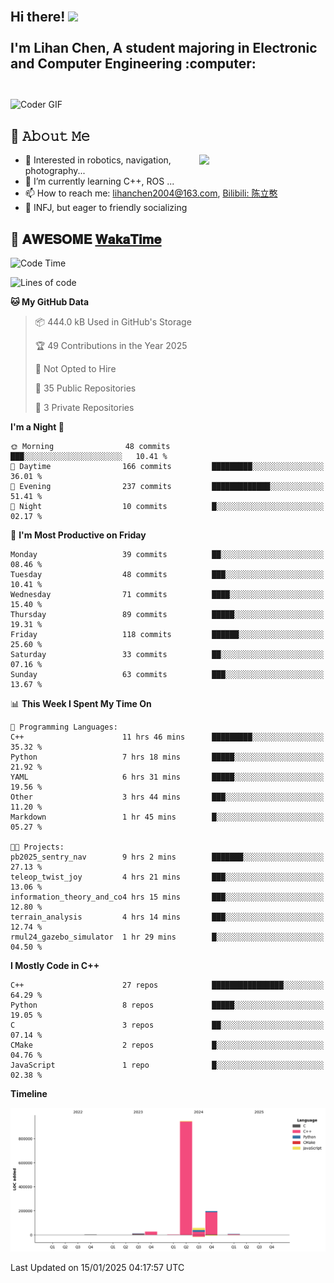 <h2 align="left">
 <abc>
  <br>Hi there! <img src="https://user-images.githubusercontent.com/42378118/110234147-e3259600-7f4e-11eb-95be-0c4047144dea.gif" width="30"><br>
  <br> I'm Lihan Chen, A student majoring in Electronic and Computer Engineering :computer:<br>
  <br>
 </abc>
</h2>

<img align="center" src="https://media.giphy.com/media/SWoSkN6DxTszqIKEqv/giphy.gif" alt="Coder GIF" width="500">

## :book: 𝙰𝚋𝚘𝚞𝚝 𝙼𝚎

<img align="right" width="40%" src="https://github-readme-stats.vercel.app/api?username=LihanChen2004&show_icons=true&icon_color=CE1D2D&text_color=718096&bg_color=ffffff&hide_title=true" />

- 🌟 Interested in robotics, navigation, photography...
- 🌱 I’m currently learning C++, ROS ... 
- 📫 How to reach me: lihanchen2004@163.com, [Bilibili: 陈立憨](https://space.bilibili.com/170786212)
- 👯 INFJ, but eager to friendly socializing

## 📜 𝐀𝐖𝐄𝐒𝐎𝐌𝐄 [𝐖𝐚𝐤𝐚𝐓𝐢𝐦𝐞](https://github.com/anmol098/waka-readme-stats)

<!--START_SECTION:waka-->
![Code Time](http://img.shields.io/badge/Code%20Time-591%20hrs%206%20mins-blue)

![Lines of code](https://img.shields.io/badge/From%20Hello%20World%20I%27ve%20Written-1.2%20million%20lines%20of%20code-blue)

**🐱 My GitHub Data** 

> 📦 444.0 kB Used in GitHub's Storage 
 > 
> 🏆 49 Contributions in the Year 2025
 > 
> 🚫 Not Opted to Hire
 > 
> 📜 35 Public Repositories 
 > 
> 🔑 3 Private Repositories 
 > 
**I'm a Night 🦉** 

```text
🌞 Morning                48 commits          ███░░░░░░░░░░░░░░░░░░░░░░   10.41 % 
🌆 Daytime                166 commits         █████████░░░░░░░░░░░░░░░░   36.01 % 
🌃 Evening                237 commits         █████████████░░░░░░░░░░░░   51.41 % 
🌙 Night                  10 commits          █░░░░░░░░░░░░░░░░░░░░░░░░   02.17 % 
```
📅 **I'm Most Productive on Friday** 

```text
Monday                   39 commits          ██░░░░░░░░░░░░░░░░░░░░░░░   08.46 % 
Tuesday                  48 commits          ███░░░░░░░░░░░░░░░░░░░░░░   10.41 % 
Wednesday                71 commits          ████░░░░░░░░░░░░░░░░░░░░░   15.40 % 
Thursday                 89 commits          █████░░░░░░░░░░░░░░░░░░░░   19.31 % 
Friday                   118 commits         ██████░░░░░░░░░░░░░░░░░░░   25.60 % 
Saturday                 33 commits          ██░░░░░░░░░░░░░░░░░░░░░░░   07.16 % 
Sunday                   63 commits          ███░░░░░░░░░░░░░░░░░░░░░░   13.67 % 
```


📊 **This Week I Spent My Time On** 

```text
💬 Programming Languages: 
C++                      11 hrs 46 mins      █████████░░░░░░░░░░░░░░░░   35.32 % 
Python                   7 hrs 18 mins       █████░░░░░░░░░░░░░░░░░░░░   21.92 % 
YAML                     6 hrs 31 mins       █████░░░░░░░░░░░░░░░░░░░░   19.56 % 
Other                    3 hrs 44 mins       ███░░░░░░░░░░░░░░░░░░░░░░   11.20 % 
Markdown                 1 hr 45 mins        █░░░░░░░░░░░░░░░░░░░░░░░░   05.27 % 

🐱‍💻 Projects: 
pb2025_sentry_nav        9 hrs 2 mins        ███████░░░░░░░░░░░░░░░░░░   27.13 % 
teleop_twist_joy         4 hrs 21 mins       ███░░░░░░░░░░░░░░░░░░░░░░   13.06 % 
information_theory_and_co4 hrs 15 mins       ███░░░░░░░░░░░░░░░░░░░░░░   12.80 % 
terrain_analysis         4 hrs 14 mins       ███░░░░░░░░░░░░░░░░░░░░░░   12.74 % 
rmul24_gazebo_simulator  1 hr 29 mins        █░░░░░░░░░░░░░░░░░░░░░░░░   04.50 % 
```

**I Mostly Code in C++** 

```text
C++                      27 repos            ████████████████░░░░░░░░░   64.29 % 
Python                   8 repos             █████░░░░░░░░░░░░░░░░░░░░   19.05 % 
C                        3 repos             ██░░░░░░░░░░░░░░░░░░░░░░░   07.14 % 
CMake                    2 repos             █░░░░░░░░░░░░░░░░░░░░░░░░   04.76 % 
JavaScript               1 repo              █░░░░░░░░░░░░░░░░░░░░░░░░   02.38 % 
```



**Timeline**

![Lines of Code chart](https://raw.githubusercontent.com/LihanChen2004/LihanChen2004/main/assets/bar_graph.png)


 Last Updated on 15/01/2025 04:17:57 UTC
<!--END_SECTION:waka-->

<!--
**LihanChen2004/LihanChen2004** is a ✨ _special_ ✨ repository because its `README.md` (this file) appears on your GitHub profile.

Here are some ideas to get you started:

- 🔭 I’m currently working on ...
- 🌱 I’m currently learning ...
- 👯 I’m looking to collaborate on ...
- 🤔 I’m looking for help with ...
- 💬 Ask me about ...
- 📫 How to reach me: ...
- 😄 Pronouns: ...
- ⚡ Fun fact: ...
-->
